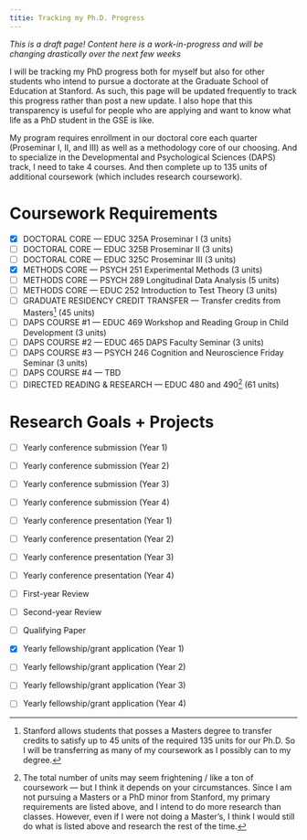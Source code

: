 ```yaml
---
titie: Tracking my Ph.D. Progress
---
```


*This is a draft page! Content here is a work-in-progress and will be changing drastically over the next few weeks*

I will be tracking my PhD progress both for myself but also for other students who intend to pursue a doctorate at the Graduate School of Education at Stanford. As such, this page will be updated frequently to track this progress rather than post a new update. I also hope that this transparency is useful for people who are applying and want to know what life as a PhD student in the GSE is like. 

My program requires enrollment in our doctoral core each quarter (Proseminar I, II, and III) as well as a methodology core of our choosing. And to specialize in the Developmental and Psychological Sciences (DAPS) track, I need to take 4 courses. And then complete up to 135 units of additional coursework (which includes research coursework). 

# Coursework Requirements

- [x] DOCTORAL CORE — EDUC 325A Proseminar I (3 units)
- [ ] DOCTORAL CORE — EDUC 325B Proseminar II (3 units)
- [ ] DOCTORAL CORE — EDUC 325C Proseminar III (3 units)
- [x] METHODS CORE — PSYCH 251 Experimental Methods (3 units)
- [ ] METHODS CORE — PSYCH 289 Longitudinal Data Analysis (5 units)
- [ ] METHODS CORE — EDUC 252 Introduction to Test Theory (3 units)
- [ ] GRADUATE RESIDENCY CREDIT TRANSFER — Transfer credits from Masters[^1]  (45 units)
- [ ] DAPS COURSE #1 — EDUC 469 Workshop and Reading Group in Child Development (3 units)
- [ ] DAPS COURSE #2 — EDUC 465 DAPS Faculty Seminar (3 units)
- [ ] DAPS COURSE #3 — PSYCH 246 Cognition and Neuroscience Friday Seminar (3 units)
- [ ] DAPS COURSE #4 — TBD
- [ ] DIRECTED READING & RESEARCH — EDUC 480 and 490[^2] (61 units)

# Research Goals + Projects
- [ ] Yearly conference submission (Year 1)
- [ ] Yearly conference submission (Year 2)
- [ ] Yearly conference submission (Year 3)
- [ ] Yearly conference submission (Year 4)
- [ ] Yearly conference presentation (Year 1)
- [ ] Yearly conference presentation (Year 2)
- [ ] Yearly conference presentation (Year 3)
- [ ] Yearly conference presentation (Year 4)
- [ ] First-year Review
- [ ] Second-year Review
- [ ] Qualifying Paper
- [x] Yearly fellowship/grant application (Year 1)
- [ ] Yearly fellowship/grant application (Year 2)
- [ ] Yearly fellowship/grant application (Year 3)
- [ ] Yearly fellowship/grant application (Year 4)


[^1]: Stanford allows students that posses a Masters degree to transfer credits to satisfy up to 45 units of the required 135 units for our Ph.D. So I will be transferring as many of my coursework as I possibly can to my degree. 

[^2]: The total number of units may seem frightening / like a ton of coursework — but I think it depends on your circumstances. Since I am not pursuing a Masters or a PhD minor from Stanford, my primary requirements are listed above, and I intend to do more research than classes. However, even if I were not doing a Master’s, I think I would still do what is listed above and research the rest of the time. 

